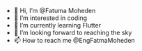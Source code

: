 - 👋 Hi, I’m @Fatuma Moheden
- 👀 I’m interested in coding 
- 🌱 I’m currently learning Flutter 
- 💞️ I’m looking forward to reaching the sky
- 📫 How to reach me @EngFatmaMoheden

<!---
FatuamMoheden/FatuamMoheden is a ✨ special ✨ repository because its `README.md` (this file) appears on your GitHub profile.
You can click the Preview link to take a look at your changes.
--->
